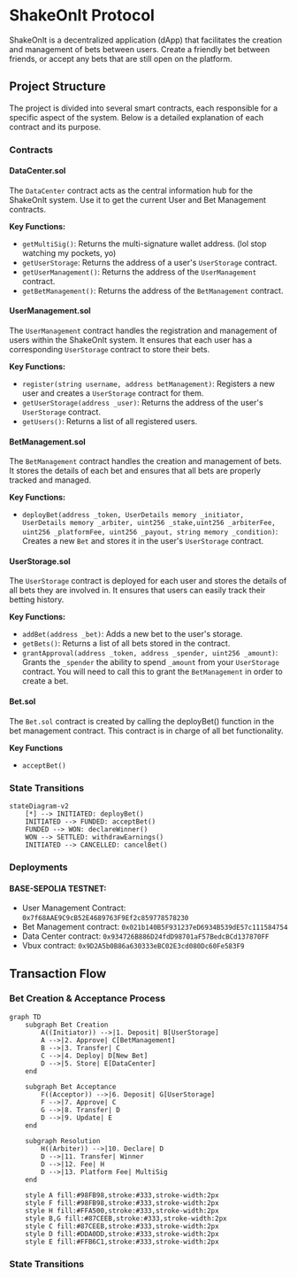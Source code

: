 # ShakeOnIt Protocol

ShakeOnIt is a decentralized application (dApp) that facilitates the creation and management of bets between users. Create a friendly bet between friends, or accept any bets that are still open on the platform.

## Project Structure

The project is divided into several smart contracts, each responsible for a specific aspect of the system. Below is a detailed explanation of each contract and its purpose.

### Contracts

#### DataCenter.sol

The `DataCenter` contract acts as the central information hub for the ShakeOnIt system. Use it to get the current User and Bet Management contracts.

**Key Functions:**

- `getMultiSig()`: Returns the multi-signature wallet address. (lol stop watching my pockets, yo)
- `getUserStorage`: Returns the address of a user's `UserStorage` contract.
- `getUserManagement()`: Returns the address of the `UserManagement` contract.
- `getBetManagement()`: Returns the address of the `BetManagement` contract.

#### UserManagement.sol

The `UserManagement` contract handles the registration and management of users within the ShakeOnIt system. It ensures that each user has a corresponding `UserStorage` contract to store their bets.

**Key Functions:**

- `register(string username, address betManagement)`: Registers a new user and creates a `UserStorage` contract for them.
- `getUserStorage(address _user)`: Returns the address of the user's `UserStorage` contract.
- `getUsers()`: Returns a list of all registered users.

#### BetManagement.sol

The `BetManagement` contract handles the creation and management of bets. It stores the details of each bet and ensures that all bets are properly tracked and managed.

**Key Functions:**

- `deployBet(address _token, UserDetails memory _initiator, UserDetails memory _arbiter, uint256 _stake,uint256 _arbiterFee, uint256 _platformFee, uint256 _payout, string memory _condition)`: Creates a new `Bet` and stores it in the user's `UserStorage` contract.

#### UserStorage.sol

The `UserStorage` contract is deployed for each user and stores the details of all bets they are involved in. It ensures that users can easily track their betting history.

**Key Functions:**

- `addBet(address _bet)`: Adds a new bet to the user's storage.
- `getBets()`: Returns a list of all bets stored in the contract.
- `grantApproval(address _token, address _spender, uint256 _amount)`: Grants the `_spender` the ability to spend `_amount` from your `UserStorage` contract. You will need to call this to grant the `BetManagement` in order to create a bet.

#### Bet.sol

The `Bet.sol` contract is created by calling the deployBet() function in the bet management contract. This contract is in charge of all bet functionality.

**Key Functions**

- `acceptBet()`

### State Transitions
```mermaid
stateDiagram-v2
    [*] --> INITIATED: deployBet()
    INITIATED --> FUNDED: acceptBet()
    FUNDED --> WON: declareWinner()
    WON --> SETTLED: withdrawEarnings()
    INITIATED --> CANCELLED: cancelBet()
```


### Deployments
#### BASE-SEPOLIA TESTNET:

- User Management Contract: ```0x7f68AAE9C9cB52E4689763F9Ef2c859778578230```
- Bet Management contract: ```0x021b140B5F931237eD6934B539dE57c111584754```
- Data Center contract: ```0x934726B886D24fdD98701aF57BedcBCd137870FF```
- Vbux contract: ```0x9D2A5b0B86a630333eBC02E3cd080Dc60Fe583F9```

## Transaction Flow

### Bet Creation & Acceptance Process

```mermaid
graph TD
    subgraph Bet Creation
        A((Initiator)) -->|1. Deposit| B[UserStorage]
        A -->|2. Approve| C[BetManagement]
        B -->|3. Transfer| C
        C -->|4. Deploy| D[New Bet]
        D -->|5. Store| E[DataCenter]
    end
    
    subgraph Bet Acceptance
        F((Acceptor)) -->|6. Deposit| G[UserStorage]
        F -->|7. Approve| C
        G -->|8. Transfer| D
        D -->|9. Update| E
    end
    
    subgraph Resolution
        H((Arbiter)) -->|10. Declare| D
        D -->|11. Transfer| Winner
        D -->|12. Fee| H
        D -->|13. Platform Fee| MultiSig
    end
    
    style A fill:#98FB98,stroke:#333,stroke-width:2px
    style F fill:#98FB98,stroke:#333,stroke-width:2px
    style H fill:#FFA500,stroke:#333,stroke-width:2px
    style B,G fill:#87CEEB,stroke:#333,stroke-width:2px
    style C fill:#87CEEB,stroke:#333,stroke-width:2px
    style D fill:#DDA0DD,stroke:#333,stroke-width:2px
    style E fill:#FFB6C1,stroke:#333,stroke-width:2px
```

### State Transitions
